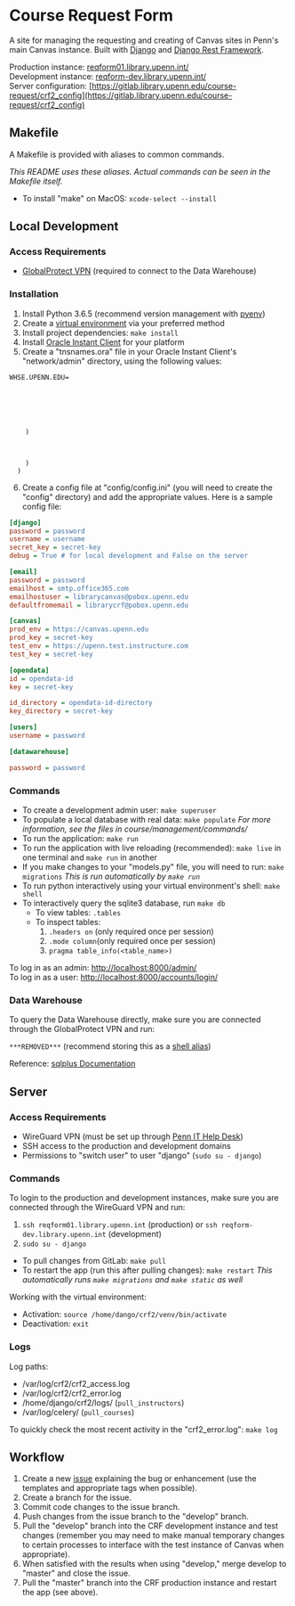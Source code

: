 # Course Request Form

A site for managing the requesting and creating of Canvas sites in Penn's main Canvas instance. Built with [Django](https://www.djangoproject.com/) and [Django Rest Framework](https://www.django-rest-framework.org/).

Production instance: [reqform01.library.upenn.int/](http://reqform01.library.upenn.int/)  
Development instance: [reqform-dev.library.upenn.int/](http://reqform-dev.library.upenn.int/)  
Server configuration: [https://gitlab.library.upenn.edu/course-request/crf2_config](https://gitlab.library.upenn.edu/course-request/crf2_config)

## Makefile

A Makefile is provided with aliases to common commands.

_This README uses these aliases. Actual commands can be seen in the Makefile itself._

- To install "make" on MacOS: `xcode-select --install`

## Local Development

### Access Requirements

- [GlobalProtect VPN](https://www.isc.upenn.edu/how-to/university-vpn-getting-started-guide) (required to connect to the Data Warehouse)

### Installation

1. Install Python 3.6.5 (recommend version management with [pyenv](https://github.com/pyenv/pyenv))
2. Create a [virtual environment](https://docs.python.org/3/tutorial/venv.html) via your preferred method
3. Install project dependencies: `make install`
4. Install [Oracle Instant Client](https://www.oracle.com/database/technologies/instant-client/downloads.html) for your platform
5. Create a "tnsnames.ora" file in your Oracle Instant Client's "network/admin" directory, using the following values:

```
WHSE.UPENN.EDU=
 
   
     
     
     
     
    )
   
     
     
    )
  )
```

6. Create a config file at "config/config.ini" (you will need to create the "config" directory) and add the appropriate values. Here is a sample config file:

```ini
[django]
password = password
username = username
secret_key = secret-key
debug = True # for local development and False on the server

[email]
password = password
emailhost = smtp.office365.com
emailhostuser = librarycanvas@pobox.upenn.edu
defaultfromemail = librarycrf@pobox.upenn.edu

[canvas]
prod_env = https://canvas.upenn.edu
prod_key = secret-key
test_env = https://upenn.test.instructure.com
test_key = secret-key

[opendata]
id = opendata-id
key = secret-key

id_directory = opendata-id-directory
key_directory = secret-key

[users]
username = password

[datawarehouse]

password = password

```

### Commands

- To create a development admin user: `make superuser`
- To populate a local database with real data: `make populate`
  _For more information, see the files in course/management/commands/_
- To run the application: `make run`
- To run the application with live reloading (recommended): `make live` in one terminal and `make run` in another
- If you make changes to your "models.py" file, you will need to run: `make migrations`
  _This is run automatically by `make run`_
- To run python interactively using your virtual environment's shell: `make shell`
- To interactively query the sqlite3 database, run `make db`
  - To view tables: `.tables`
  - To inspect tables:
    1. `.headers on` (only required once per session)
    2. `.mode column`(only required once per session)
    3. `pragma table_info(<table_name>)`

To log in as an admin: [http://localhost:8000/admin/](http://localhost:8000/admin/)  
To log in as a user: [http://localhost:8000/accounts/login/](http://localhost:8000/accounts/login/)

### Data Warehouse

To query the Data Warehouse directly, make sure you are connected through the GlobalProtect VPN and run:

`***REMOVED***` (recommend storing this as a [shell alias](https://shapeshed.com/unix-alias/))

Reference: [sqlplus Documentation](https://docs.oracle.com/cd/B19306_01/server.102/b14357/toc.htm)

## Server

### Access Requirements

- WireGuard VPN (must be set up through [Penn IT Help Desk](https://ithelp.library.upenn.edu/support/home))
- SSH access to the production and development domains
- Permissions to "switch user" to user "django" (`sudo su - django`)

### Commands

To login to the production and development instances, make sure you are connected through the WireGuard VPN and run:

1. `ssh reqform01.library.upenn.int` (production) or `ssh reqform-dev.library.upenn.int` (development)
2. `sudo su - django`

- To pull changes from GitLab: `make pull`
- To restart the app (run this after pulling changes): `make restart`
  _This automatically runs `make migrations` and `make static` as well_

Working with the virtual environment:

- Activation: `source /home/dango/crf2/venv/bin/activate`
- Deactivation: `exit`

### Logs

Log paths:

- /var/log/crf2/crf2_access.log
- /var/log/crf2/crf2_error.log
- /home/django/crf2/logs/ (`pull_instructors`)
- /var/log/celery/ (`pull_courses`)

To quickly check the most recent activity in the "crf2_error.log": `make log`

## Workflow

1. Create a new [issue](https://gitlab.library.upenn.edu/course-request/CRF2/-/issues) explaining the bug or enhancement (use the templates and appropriate tags when possible).
2. Create a branch for the issue.
3. Commit code changes to the issue branch.
4. Push changes from the issue branch to the "develop" branch.
5. Pull the "develop" branch into the CRF development instance and test changes (remember you may need to make manual temporary changes to certain processes to interface with the test instance of Canvas when appropriate).
6. When satisfied with the results when using "develop," merge develop to "master" and close the issue.
7. Pull the "master" branch into the CRF production instance and restart the app (see above).
